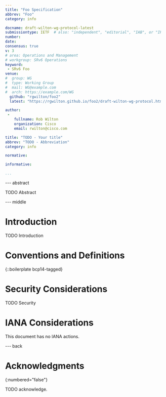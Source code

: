 ```yaml
---
title: "Foo Specification"
abbrev: "Foo"
category: info

docname: draft-wilton-wg-protocol-latest
submissiontype: IETF  # also: "independent", "editorial", "IAB", or "IRTF"
number:
date:
consensus: true
v: 3
# area: Operations and Management
# workgroup: SRv6 Operations
keyword:
 - SRv6 Foo
venue:
#  group: WG
#  type: Working Group
#  mail: WG@example.com
#  arch: https://example.com/WG
  github: "rgwilton/foo2"
  latest: "https://rgwilton.github.io/foo2/draft-wilton-wg-protocol.html"

author:
 -
    fullname: Rob Wilton
    organization: Cisco
    email: rwilton@cisco.com

title: "TODO - Your title"
abbrev: "TODO - Abbreviation"
category: info

normative:

informative:

...
```


--- abstract

TODO Abstract


--- middle

# Introduction

TODO Introduction


# Conventions and Definitions

{::boilerplate bcp14-tagged}


# Security Considerations

TODO Security


# IANA Considerations

This document has no IANA actions.


--- back

# Acknowledgments
{:numbered="false"}

TODO acknowledge.
